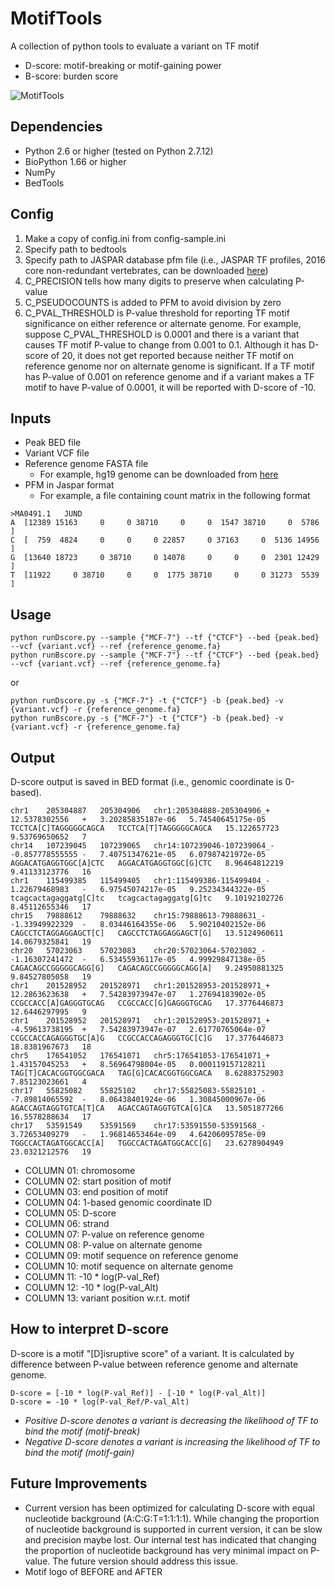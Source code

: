 # MotifTools
A collection of python tools to evaluate a variant on TF motif
* D-score: motif-breaking or motif-gaining power
* B-score: burden score

![MotifTools](https://docs.google.com/a/yale.edu/uc?authuser=1&id=0B1hrcjjDSLuXamFwakx1SHpuc28&export=download)

## Dependencies

* Python 2.6 or higher (tested on Python 2.7.12)
* BioPython 1.66 or higher
* NumPy
* BedTools

## Config

1. Make a copy of config.ini from config-sample.ini
2. Specify path to bedtools
3. Specify path to JASPAR database pfm file (i.e., JASPAR TF profiles, 2016 core non-redundant vertebrates, can be downloaded [here](http://jaspar.genereg.net/html/DOWNLOAD/JASPAR_CORE/pfm/nonredundant/pfm_vertebrates.txt))
4. C_PRECISION tells how many digits to preserve when calculating P-value
5. C_PSEUDOCOUNTS is added to PFM to avoid division by zero
6. C_PVAL_THRESHOLD is P-value threshold for reporting TF motif significance on either reference or alternate genome. For example, suppose C_PVAL_THRESHOLD is 0.0001 and there is a variant that causes TF motif P-value to change from 0.001 to 0.1. Although it has D-score of 20, it does not get reported because neither TF motif on reference genome nor on alternate genome is significant. If a TF motif has P-value of 0.001 on reference genome and if a variant makes a TF motif to have P-value of 0.0001, it will be reported with D-score of -10.

## Inputs

* Peak BED file
* Variant VCF file
* Reference genome FASTA file
  * For example, hg19 genome can be downloaded from [here](http://hgdownload.cse.ucsc.edu/goldenPath/hg19/bigZips/)  
* PFM in Jaspar format
  * For example, a file containing count matrix in the following format
```shell
>MA0491.1	JUND
A  [12389 15163     0     0 38710     0     0  1547 38710     0  5786 ]
C  [  759  4824     0     0     0 22857     0 37163     0  5136 14956 ]
G  [13640 18723     0 38710     0 14078     0     0     0  2301 12429 ]
T  [11922     0 38710     0     0  1775 38710     0     0 31273  5539 ]
```

## Usage

```shell
python runDscore.py --sample {"MCF-7"} --tf {"CTCF"} --bed {peak.bed} --vcf {variant.vcf} --ref {reference_genome.fa}
python runBscore.py --sample {"MCF-7"} --tf {"CTCF"} --bed {peak.bed} --vcf {variant.vcf} --ref {reference_genome.fa}
```

or

```shell
python runDscore.py -s {"MCF-7"} -t {"CTCF"} -b {peak.bed} -v {variant.vcf} -r {reference_genome.fa}
python runBscore.py -s {"MCF-7"} -t {"CTCF"} -b {peak.bed} -v {variant.vcf} -r {reference_genome.fa}
```

## Output

D-score output is saved in BED format (i.e., genomic coordinate is 0-based).

```
chr1	205304887	205304906	chr1:205304888-205304906_+	12.5378302556	+	3.20285835187e-06	5.74540645175e-05	TCCTCA[C]TAGGGGGCAGCA	TCCTCA[T]TAGGGGGCAGCA	15.122657723	9.53769650652	7
chr14	107239045	107239065	chr14:107239046-107239064_-	-0.857778555555	-	7.40751347621e-05	6.07987421972e-05	AGGACATGAGGTGGC[A]CTC	AGGACATGAGGTGGC[G]CTC	8.96464812219	9.41133123776	16
chr1	115499385	115499405	chr1:115499386-115499404_-	1.22679468983	-	6.97545074217e-05	9.25234344322e-05	tcagcactagaggatg[C]tc	tcagcactagaggatg[G]tc	9.10192102726	8.45112655346	17
chr15	79888612	79888632	chr15:79888613-79888631_-	-1.33949922329	-	8.03446164355e-06	5.90210402152e-06	CAGCCTCTAGGAGGAGCT[C]	CAGCCTCTAGGAGGAGCT[G]	13.5124960611	14.0679325841	19
chr20	57023063	57023083	chr20:57023064-57023082_-	-1.16307241472	-	6.53455936117e-05	4.99929847138e-05	CAGACAGCCGGGGGCAGG[G]	CAGACAGCCGGGGGCAGG[A]	9.24950881325	9.84527805058	19
chr1	201528952	201528971	chr1:201528953-201528971_+	12.2863623638	+	7.54283973947e-07	1.27694183902e-05	CCGCCACC[A]GAGGGTGCAG	CCGCCACC[G]GAGGGTGCAG	17.3776446873	12.6446297995	9
chr1	201528952	201528971	chr1:201528953-201528971_+	-4.59613738195	+	7.54283973947e-07	2.61770765064e-07	CCGCCACCAGAGGGTGC[A]G	CCGCCACCAGAGGGTGC[C]G	17.3776446873	18.8381967673	18
chr5	176541052	176541071	chr5:176541053-176541071_+	1.43157045253	+	8.56964798004e-05	0.000119157128211	TAG[T]CACACGGTGGCGACA	TAG[G]CACACGGTGGCGACA	8.62883752903	7.85123023661	4
chr17	55825082	55825102	chr17:55825083-55825101_-	-7.89814065592	-	8.06438401924e-06	1.30845000967e-06	AGACCAGTAGGTGTCA[T]CA	AGACCAGTAGGTGTCA[G]CA	13.5051877266	16.5578288634	17
chr17	53591549	53591569	chr17:53591550-53591568_-	3.72653409279	-	1.96814653464e-09	4.64206095785e-09	TGGCCACTAGATGGCACC[A]	TGGCCACTAGATGGCACC[G]	23.6278904949	23.0321212576	19
```

* COLUMN 01: chromosome
* COLUMN 02: start position of motif
* COLUMN 03: end position of motif
* COLUMN 04: 1-based genomic coordinate ID
* COLUMN 05: D-score
* COLUMN 06: strand
* COLUMN 07: P-value on reference genome
* COLUMN 08: P-value on alternate genome
* COLUMN 09: motif sequence on reference genome
* COLUMN 10: motif sequence on alternate genome
* COLUMN 11: -10 * log(P-val_Ref)
* COLUMN 12: -10 * log(P-val_Alt)
* COLUMN 13: variant position w.r.t. motif

## How to interpret D-score

D-score is a motif "[D]isruptive score" of a variant. It is calculated by difference between P-value between reference genome and alternate genome.

```
D-score = [-10 * log(P-val_Ref)] - [-10 * log(P-val_Alt)]
D-score = -10 * log(P-val_Ref/P-val_Alt)
```

* *Positive D-score denotes a variant is decreasing the likelihood of TF to bind the motif (motif-break)*
* *Negative D-score denotes a variant is increasing the likelihood of TF to bind the motif (motif-gain)*


## Future Improvements

* Current version has been optimized for calculating D-score with equal nucleotide background (A:C:G:T=1:1:1:1). While changing the proportion of nucleotide background is supported in current version, it can be slow and precision maybe lost. Our internal test has indicated that changing the proportion of nucleotide background has very minimal impact on P-value. The future version should address this issue.
* Motif logo of BEFORE and AFTER
